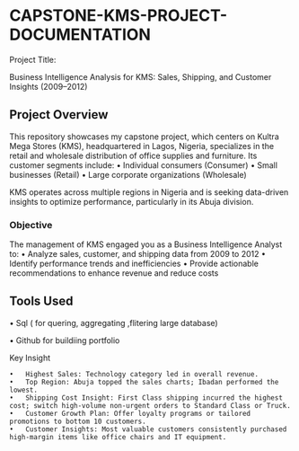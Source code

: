 # CAPSTONE-KMS-PROJECT-DOCUMENTATION

Project Title:

Business Intelligence Analysis for KMS: Sales, Shipping, and Customer Insights (2009–2012)


 ## Project Overview
This repository showcases my capstone project, which centers on Kultra Mega Stores (KMS), headquartered in Lagos, Nigeria, specializes in the retail and wholesale distribution of office supplies and furniture. Its customer segments include:
	•	Individual consumers (Consumer)
	•	Small businesses (Retail)
	•	Large corporate organizations (Wholesale)

KMS operates across multiple regions in Nigeria and is seeking data-driven insights to optimize performance, particularly in its Abuja division.

### Objective

The management of KMS engaged you as a Business Intelligence Analyst to:
	•	Analyze sales, customer, and shipping data from 2009 to 2012
	•	Identify performance trends and inefficiencies
	•	Provide actionable recommendations to enhance revenue and reduce costs
 
## Tools Used
• Sql ( for quering, aggregating ,flitering large database)

• Github for buildiing portfolio


  Key Insight
  
	•	Highest Sales: Technology category led in overall revenue.
	•	Top Region: Abuja topped the sales charts; Ibadan performed the lowest.
	•	Shipping Cost Insight: First Class shipping incurred the highest cost; switch high-volume non-urgent orders to Standard Class or Truck.
	•	Customer Growth Plan: Offer loyalty programs or tailored promotions to bottom 10 customers.
	•	Customer Insights: Most valuable customers consistently purchased high-margin items like office chairs and IT equipment.


